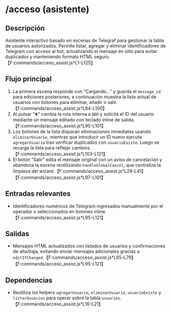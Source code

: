 # /acceso (asistente)

## Descripción
Asistente interactivo basado en escenas de Telegraf para gestionar la tabla de usuarios autorizados. Permite listar, agregar y eliminar identificadores de Telegram con acceso al bot, actualizando el mensaje en sitio para evitar duplicados y manteniendo formato HTML seguro.【F:commands/acceso_assist.js†L1-L125】

## Flujo principal
1. La primera escena responde con “Cargando…” y guarda el `message_id` para ediciones posteriores; a continuación muestra la lista actual de usuarios con botones para eliminar, añadir o salir.【F:commands/acceso_assist.js†L84-L100】
2. Al pulsar “➕” cambia la ruta interna a `ADD` y solicita el ID del usuario mediante un mensaje editado con teclado inline de salida.【F:commands/acceso_assist.js†L95-L101】
3. Los botones de la lista disparan eliminaciones inmediatas usando `eliminarUsuario`, mientras que introducir un ID nuevo ejecuta `agregarUsuario` tras verificar duplicados con `usuarioExiste`. Luego se recarga la lista para reflejar cambios.【F:commands/acceso_assist.js†L103-L121】
4. El botón “Salir” edita el mensaje original con un aviso de cancelación y abandona la escena reutilizando `handleGlobalCancel`, que centraliza la limpieza del wizard.【F:commands/acceso_assist.js†L28-L41】【F:commands/acceso_assist.js†L97-L101】

## Entradas relevantes
- Identificadores numéricos de Telegram ingresados manualmente por el operador o seleccionados en botones inline.【F:commands/acceso_assist.js†L95-L121】

## Salidas
- Mensajes HTML actualizados con listados de usuarios y confirmaciones de alta/baja, evitando enviar mensajes adicionales gracias a `editIfChanged`.【F:commands/acceso_assist.js†L65-L79】【F:commands/acceso_assist.js†L95-L121】

## Dependencias
- Reutiliza los helpers `agregarUsuario`, `eliminarUsuario`, `usuarioExiste` y `listarUsuarios` para operar sobre la tabla `usuarios`.【F:commands/acceso_assist.js†L16-L21】
